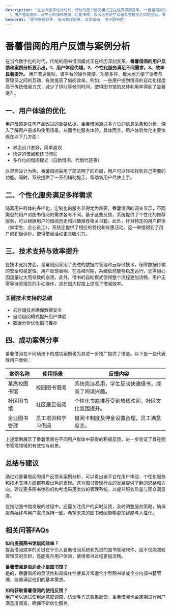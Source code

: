 ```yaml
---
description: "在当今数字化的时代，传统的图书借阅模式正在经历深刻变革。**番薯借阅的用户反馈和案例分析显示出，1、用户体验优越，2、个性化服务满足不同需求，3、效率显著提升。**\
  \ 用户普遍反映，该平台的操作简便、功能多样，极大地方便了读者与管理员之间的互动，有效提高了借阅效率。例如，一些用户提到借阅的自动化程度高于传统借阅方式，减少了排队等候的时间，使得图书馆的总体利用率得到了显著提升。"
keywords: "图书管理软件, 借阅管理系统, 自助借阅, 电子图书馆"
---
```

# 番薯借阅的用户反馈与案例分析

在当今数字化的时代，传统的图书借阅模式正在经历深刻变革。**番薯借阅的用户反馈和案例分析显示出，1、用户体验优越，2、个性化服务满足不同需求，3、效率显著提升。** 用户普遍反映，该平台的操作简便、功能多样，极大地方便了读者与管理员之间的互动，有效提高了借阅效率。例如，一些用户提到借阅的自动化程度高于传统借阅方式，减少了排队等候的时间，使得图书馆的总体利用率得到了显著提升。

## **一、用户体验的优化**

用户反馈是任何产品改进的重要依据，番薯借阅通过多方位的信息采集和分析，深入了解用户需求和使用场景，从而优化服务体验。具体而言，用户体验优化主要体现在以下几方面：

- 界面设计友好，简单直观
- 快速的借阅和还书流程
- 多样化的借阅模式（自助借阅、代借代还等）

以界面设计为例，番薯借阅采用了简洁明了的布局，用户可以轻松找到自己需要的功能。同时，系统提供了一系列辅助提示，帮助新用户尽快上手。

## **二、个性化服务满足多样需求**

随着用户群体的多样化，定制化的服务显得尤为重要。番薯借阅的调查显示，不同类型的用户对图书借阅的需求各有不同。基于这些反馈，系统提供了个性化的推荐服务，可以根据用户的借阅历史和兴趣推荐相关书籍。此外，针对特定的用户群体（如学生、企业员工），系统还提供了相应的特权和优惠活动。这一举措得到了用户的积极评价，使得借阅活动更具吸引力。

## **三、技术支持与效率提升**

在技术支持方面，番薯借阅采用了先进的数据库管理和云存储技术，保障数据传输的安全和稳定性。用户反馈表明，在高峰时期，系统依然能够稳定运行，无需担心因流量过大而导致的崩溃。此外，借书的自助模式使得整个流程更加流畅，用户无需等待管理员的手动操作，这在很大程度上提高了借阅效率。

### **关键技术支持的总结**

- 云存储技术确保数据安全
- 自助借阅模式提升用户体验
- 数据分析优化借书推荐

## **四、成功案例分享**

番薯借阅在不同场景下的成功案例也为其进一步推广提供了借鉴。以下是一些代表性用户案例：

| 案例名称       | 使用场景               | 反馈内容                                              |
|----------------|-----------------------|-----------------------------------------------------|
| 某高校图书馆   | 校园图书借阅         | 系统简洁易用，学生反映快速借书，提高了阅读兴趣。  |
| 社区图书馆     | 社区居民借阅         | 个性化书籍推荐受到热烈欢迎，社区文化氛围提升。    |
| 企业图书管理   | 员工培训和学习借阅   | 借阅卡制度及押金设置合理，员工满意度高。          |

上述案例展示了番薯借阅在不同用户群体中获得的积极反馈，进一步验证了其在图书管理领域的有效性与前景。

## **总结与建议**

通过对番薯借阅的用户反馈与案例分析，可以看出该平台在用户体验、个性化服务和技术支持方面都有着出色的表现。这为图书管理行业的发展提供了新的思路和方向。建议更多图书馆和机构考虑采用类似的管理系统，以提升服务质量与观众满意度。

在推动图书馆发展的过程中，还需关注用户的实时反馈，及时调整服务策略，确保服务始终与用户需求保持一致。希望未来的图书借阅能够更加智能与人性化。

## 相关问答FAQs

**如何提高图书馆借阅效率？**  
提高借阅效率的关键在于引入自助借阅系统和先进的图书管理软件，这不仅能减轻管理员的负担，还能提升用户体验，使得借书过程更加流畅。

**番薯借阅是否适合小型图书馆？**  
是的，番薯借阅的灵活性和易操作性使其非常适合小型图书馆或企业内部书籍管理，能够满足他们的基本需求。

**如何获取番薯借阅的使用反馈？**  
用户可以通过使用满意度调查、访谈等方式收集反馈，番薯借阅也会定期进行用户满意度调查，确保不断优化服务。
